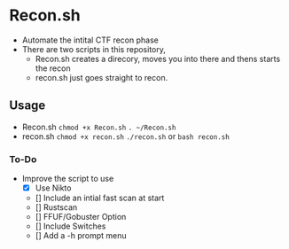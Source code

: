 # Recon.sh
 - Automate the intital CTF recon phase
 - There are two scripts in this repository,
    - Recon.sh creates a direcory, moves you into there and thens starts the recon
    - recon.sh just goes straight to recon.
 
## Usage 
 - Recon.sh 
    `chmod +x Recon.sh`
    `. ~/Recon.sh`
 - recon.sh 
    `chmod +x recon.sh`
    `./recon.sh` or `bash recon.sh`
   
### To-Do 
 - Improve the script to use 
      - [x] Use Nikto 
      - [] Include an intial fast scan at start
      - [] Rustscan 
      - [] FFUF/Gobuster Option
      - [] Include Switches 
      - [] Add a -h prompt menu 
      

